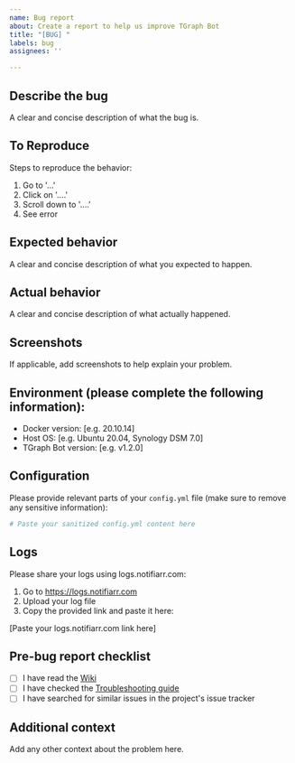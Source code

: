 ```yaml
---
name: Bug report
about: Create a report to help us improve TGraph Bot
title: "[BUG] "
labels: bug
assignees: ''

---
```


## Describe the bug
A clear and concise description of what the bug is.

## To Reproduce
Steps to reproduce the behavior:
1. Go to '...'
2. Click on '....'
3. Scroll down to '....'
4. See error

## Expected behavior
A clear and concise description of what you expected to happen.

## Actual behavior
A clear and concise description of what actually happened.

## Screenshots
If applicable, add screenshots to help explain your problem.

## Environment (please complete the following information):
- Docker version: [e.g. 20.10.14]
- Host OS: [e.g. Ubuntu 20.04, Synology DSM 7.0]
- TGraph Bot version: [e.g. v1.2.0]

## Configuration
Please provide relevant parts of your `config.yml` file (make sure to remove any sensitive information):

```yaml
# Paste your sanitized config.yml content here
```

## Logs
Please share your logs using logs.notifiarr.com:

1. Go to https://logs.notifiarr.com
2. Upload your log file
3. Copy the provided link and paste it here:

[Paste your logs.notifiarr.com link here]

## Pre-bug report checklist
- [ ] I have read the [Wiki](https://github.com/engels74/tgraph-bot-source/wiki)
- [ ] I have checked the [Troubleshooting guide](https://github.com/engels74/tgraph-bot-source/wiki/07.-Troubleshooting)
- [ ] I have searched for similar issues in the project's issue tracker

## Additional context
Add any other context about the problem here.
